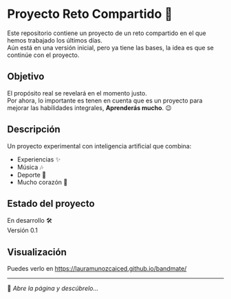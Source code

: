 # Proyecto Reto Compartido 🚀

Este repositorio contiene un proyecto de un reto compartido en el que hemos trabajado los últimos días.  
Aún está en una versión inicial, pero ya tiene las bases, la idea es que se continúe con el proyecto.  

## Objetivo
El propósito real se revelará en el momento justo.  
Por ahora, lo importante es tenen en cuenta que es un proyecto para mejorar las habilidades integrales, **Aprenderás mucho**. 😉  

## Descripción
Un proyecto experimental con inteligencia artificial que combina:
- Experiencias ✨  
- Música 🎶  
- Deporte 🏐  
- Mucho corazón 💛
 
## Estado del proyecto
En desarrollo 🛠️  
Versión 0.1  

## Visualización
Puedes verlo en https://lauramunozcaiced.github.io/bandmate/





---

📌 *Abre la página y descúbrelo...*
